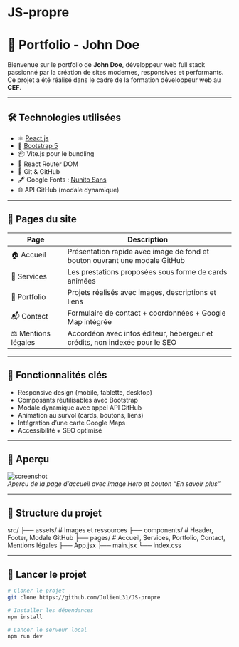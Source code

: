 # JS-propre

# 💼 Portfolio - John Doe

Bienvenue sur le portfolio de **John Doe**, développeur web full stack passionné par la création de sites modernes, responsives et performants. Ce projet a été réalisé dans le cadre de la formation développeur web au **CEF**.

---

## 🛠️ Technologies utilisées

- ⚛️ [React.js](https://reactjs.org/)
- 🎨 [Bootstrap 5](https://getbootstrap.com/)
- 📦 Vite.js pour le bundling
- 🧠 React Router DOM
- 🧪 Git & GitHub
- 🖋️ Google Fonts : [Nunito Sans](https://fonts.google.com/specimen/Nunito+Sans)
- 🌐 API GitHub (modale dynamique)

---

## 📄 Pages du site

| Page             | Description                                                                 |
|------------------|------------------------------------------------------------------------------|
| 🏠 Accueil        | Présentation rapide avec image de fond et bouton ouvrant une modale GitHub |
| 💼 Services       | Les prestations proposées sous forme de cards animées                       |
| 📸 Portfolio      | Projets réalisés avec images, descriptions et liens                         |
| 📬 Contact        | Formulaire de contact + coordonnées + Google Map intégrée                   |
| ⚖️ Mentions légales | Accordéon avec infos éditeur, hébergeur et crédits, non indexée pour le SEO |

---

## 🧩 Fonctionnalités clés

- Responsive design (mobile, tablette, desktop)
- Composants réutilisables avec Bootstrap
- Modale dynamique avec appel API GitHub
- Animation au survol (cards, boutons, liens)
- Intégration d’une carte Google Maps
- Accessibilité + SEO optimisé

---

## 📸 Aperçu

![screenshot](./src/assets/images/screenshot-home.jpg)  
_Aperçu de la page d’accueil avec image Hero et bouton “En savoir plus”_

---

## 📂 Structure du projet
src/
├── assets/ # Images et ressources
├── components/ # Header, Footer, Modale GitHub
├── pages/ # Accueil, Services, Portfolio, Contact, Mentions légales
├── App.jsx
├── main.jsx
└── index.css




---

## 🚀 Lancer le projet

```bash
# Cloner le projet
git clone https://github.com/JulienL31/JS-propre

# Installer les dépendances
npm install

# Lancer le serveur local
npm run dev


